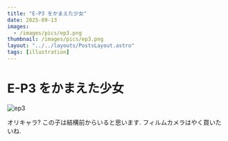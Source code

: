 ```yaml
---
title: "E-P3 をかまえた少女"
date: 2025-09-13
images:
  - /images/pics/ep3.png
thumbnail: /images/pics/ep3.png
layout: "../../layouts/PostsLayout.astro"
tags: [illustration]
---
```


# E-P3 をかまえた少女

![ep3](/images/pics/ep3.png)

オリキャラ? この子は結構前からいると思います. フィルムカメラはやく買いたいね. 